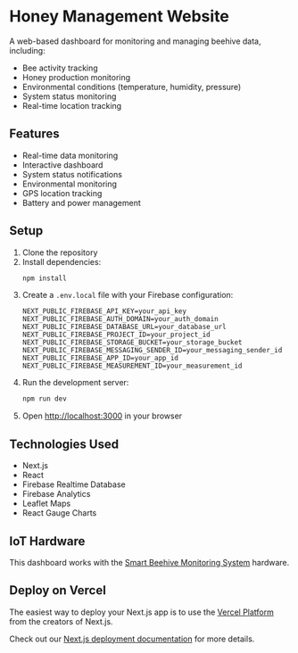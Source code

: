 # Honey Management Website

A web-based dashboard for monitoring and managing beehive data, including:
- Bee activity tracking
- Honey production monitoring
- Environmental conditions (temperature, humidity, pressure)
- System status monitoring
- Real-time location tracking

## Features
- Real-time data monitoring
- Interactive dashboard
- System status notifications
- Environmental monitoring
- GPS location tracking
- Battery and power management

## Setup
1. Clone the repository
2. Install dependencies:
   ```bash
   npm install
   ```
3. Create a `.env.local` file with your Firebase configuration:
   ```
   NEXT_PUBLIC_FIREBASE_API_KEY=your_api_key
   NEXT_PUBLIC_FIREBASE_AUTH_DOMAIN=your_auth_domain
   NEXT_PUBLIC_FIREBASE_DATABASE_URL=your_database_url
   NEXT_PUBLIC_FIREBASE_PROJECT_ID=your_project_id
   NEXT_PUBLIC_FIREBASE_STORAGE_BUCKET=your_storage_bucket
   NEXT_PUBLIC_FIREBASE_MESSAGING_SENDER_ID=your_messaging_sender_id
   NEXT_PUBLIC_FIREBASE_APP_ID=your_app_id
   NEXT_PUBLIC_FIREBASE_MEASUREMENT_ID=your_measurement_id
   ```
4. Run the development server:
   ```bash
   npm run dev
   ```
5. Open [http://localhost:3000](http://localhost:3000) in your browser

## Technologies Used
- Next.js
- React
- Firebase Realtime Database
- Firebase Analytics
- Leaflet Maps
- React Gauge Charts

## IoT Hardware

This dashboard works with the [Smart Beehive Monitoring System](https://github.com/deaneeth/Smart-Beehive-Monitor-System) hardware.

## Deploy on Vercel

The easiest way to deploy your Next.js app is to use the [Vercel Platform](https://vercel.com/new?utm_medium=default-template&filter=next.js&utm_source=create-next-app&utm_campaign=create-next-app-readme) from the creators of Next.js.

Check out our [Next.js deployment documentation](https://nextjs.org/docs/app/building-your-application/deploying) for more details.
